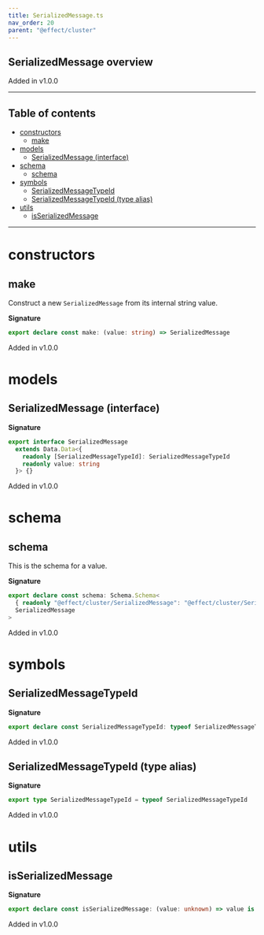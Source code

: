 ```yaml
---
title: SerializedMessage.ts
nav_order: 20
parent: "@effect/cluster"
---
```


## SerializedMessage overview

Added in v1.0.0

---

<h2 class="text-delta">Table of contents</h2>

- [constructors](#constructors)
  - [make](#make)
- [models](#models)
  - [SerializedMessage (interface)](#serializedmessage-interface)
- [schema](#schema)
  - [schema](#schema-1)
- [symbols](#symbols)
  - [SerializedMessageTypeId](#serializedmessagetypeid)
  - [SerializedMessageTypeId (type alias)](#serializedmessagetypeid-type-alias)
- [utils](#utils)
  - [isSerializedMessage](#isserializedmessage)

---

# constructors

## make

Construct a new `SerializedMessage` from its internal string value.

**Signature**

```ts
export declare const make: (value: string) => SerializedMessage
```

Added in v1.0.0

# models

## SerializedMessage (interface)

**Signature**

```ts
export interface SerializedMessage
  extends Data.Data<{
    readonly [SerializedMessageTypeId]: SerializedMessageTypeId
    readonly value: string
  }> {}
```

Added in v1.0.0

# schema

## schema

This is the schema for a value.

**Signature**

```ts
export declare const schema: Schema.Schema<
  { readonly "@effect/cluster/SerializedMessage": "@effect/cluster/SerializedMessage"; readonly value: string },
  SerializedMessage
>
```

Added in v1.0.0

# symbols

## SerializedMessageTypeId

**Signature**

```ts
export declare const SerializedMessageTypeId: typeof SerializedMessageTypeId
```

Added in v1.0.0

## SerializedMessageTypeId (type alias)

**Signature**

```ts
export type SerializedMessageTypeId = typeof SerializedMessageTypeId
```

Added in v1.0.0

# utils

## isSerializedMessage

**Signature**

```ts
export declare const isSerializedMessage: (value: unknown) => value is SerializedMessage
```

Added in v1.0.0
